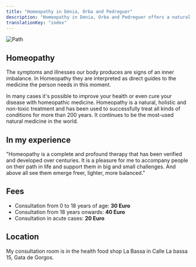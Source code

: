 ```yaml
---
title: "Homeopathy in Dénia, Orba and Pedreguer"
description: "Homeopathy in Denia, Orba and Pedreguer offers a natural way of treating diseases and emotional distresses"
translationKey: "index"
---
```


![Path](/images/path.jpg)

## Homeopathy

The symptoms and illnesses our body produces are signs of an inner imbalance. In Homeopathy they are interpreted as direct guides to the medicine the person needs in this moment.

In many cases it's possible to improve your health or even cure your disease with homeopathic medicine. Homeopathy is a natural, holistic and non-toxic treatment and has been used to successfully treat all kinds of conditions for more than 200 years. It continues to be the most-used natural medicine in the world.

## In my experience

"Homeopathy is a complete and profound therapy that has been verified and developed over centuries. It is a pleasure for me to accompany people on their path in life and support them in big and small challenges. And above all see them emerge freer, lighter, more balanced."

## Fees

* Consultation from 0 to 18 years of age: **30 Euro**
* Consultation from 18 years onwards: **40 Euro**
* Consultation in acute cases: **20 Euro**

## Location

My consultation room is in the health food shop La Bassa in Calle La bassa 15, Gata de Gorgos.
